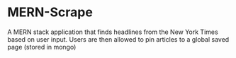 # MERN-Scrape
A MERN stack application that finds headlines from the New York Times based on user input. Users are then allowed to pin articles to a global saved page (stored in mongo)

